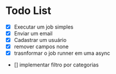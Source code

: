 # Todo List

- [x] Executar um job simples
- [x] Enviar um email
- [x] Cadastrar um usuário
- [x] remover campos none
- [x] trasnformar o job runner em uma async
- [] implementar filtro por categorias
